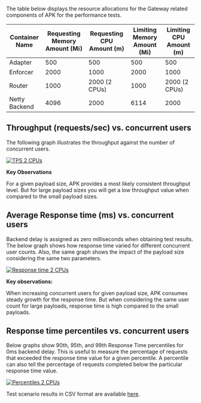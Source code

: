The table below displays the resource allocations for the Gateway related components of APK for the performance tests.

<table>
<thead>
  <tr>
    <th>Container Name</th>
    <th>Requesting Memory Amount (Mi)</th>
    <th>Requesting CPU Amount (m)</th>
    <th>Limiting Memory Amount (Mi)</th>
    <th>Limiting CPU Amount (m)</th>
  </tr>
</thead>
<tbody>
  <tr>
    <td>Adapter</td>
    <td>500</td>
    <td>500</td>
    <td>500</td>
    <td>500</td>
  </tr>
  <tr>
    <td>Enforcer</td>
    <td>2000</td>
    <td>1000</td>
    <td>2000</td>
    <td>1000</td>
  </tr>
  <tr>
    <td>Router</td>
    <td>1000</td>
    <td>2000 (2 CPUs)</td>
    <td>1000</td>
    <td>2000 (2 CPUs)</td>
  </tr>
  <tr>
    <td>Netty Backend</td>
    <td>4096</td>
    <td>2000</td>
    <td>6114</td>
    <td>2000</td>
  </tr>
</tbody>
</table>


## Throughput (requests/sec) vs. concurrent users

The following graph illustrates the throughput against the number of concurrent users.

[![TPS 2 CPUs](../../assets/img/performance-test-results/tps-2-cpu.png)](../../assets/img/performance-test-results/tps-2-cpu.png)

**Key Observations**

For a given payload size, APK provides a most likely consistent throughput level. But for large payload sizes you will get a low throughput value when compared to the small payload sizes.

## Average Response time (ms) vs. concurrent users

Backend delay is assigned as zero milliseconds when obtaining test results. The below graph shows how response time varied for different concurrent user counts. Also, the same graph shows the impact of the payload size considering the same two parameters.

[![Response time 2 CPUs](../../assets/img/performance-test-results/response-time-2-cpu.png)](../../assets/img/performance-test-results/response-time-2-cpu.png)

**Key observations:**

When increasing concurrent users for given payload size, APK consumes steady growth for the response time. But when considering the same user count for large payloads, response time is high compared to the small payloads.

## Response time percentiles vs. concurrent users

Below graphs show 90th, 95th, and 99th Response Time percentiles for 0ms backend delay. This is useful to measure the percentage of requests that exceeded the response time value for a given percentile. A percentile can also tell the percentage of requests completed below the particular response time value.

[![Percentiles 2 CPUs](../../assets/img/performance-test-results/percentile-2-cpu.png)](../../assets/img/performance-test-results/percentile-2-cpu.png)

Test scenario results in CSV format are available <a href="https://raw.githubusercontent.com/wso2/apk/main/test/performance/benchmarks/cpus-2/summary.csv" target="_blank">here</a>.